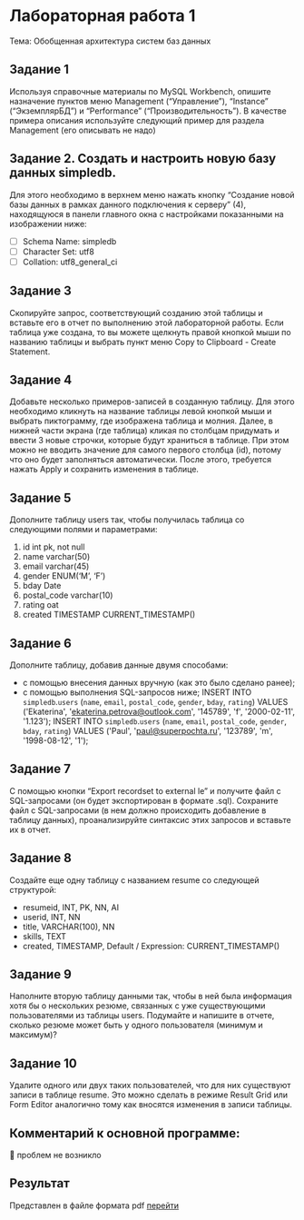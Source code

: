 # Лабораторная работа 1
Тема: Обобщенная архитектура систем баз данных

## Задание 1 
Используя справочные материалы по MySQL Workbench, опишите назначение пунктов меню Management (“Управление”), “Instance” (“ЭкземплярБД”) и “Performance” (“Производительность”). В качестве примера описания используйте следующий пример для раздела Management (его описывать не надо)

## Задание 2. Создать и настроить новую базу данных simpledb.
Для этого необходимо в верхнем меню нажать кнопку “Создание новой базы данных в рамках данного подключения к серверу” (4), находящуюся в панели главного окна с настройками показанными на изображении ниже:
- [ ] Schema Name: simpledb
- [ ] Character Set: utf8
- [ ] Collation: utf8_general_ci

## Задание 3
Скопируйте запрос, соответствующий созданию этой таблицы и вставьте его в отчет по выполнению этой лабораторной работы. Если таблица уже создана, то вы можете щелкнуть правой кнопкой мыши по названию таблицы и выбрать пункт меню Copy to Clipboard - Create Statement.

## Задание 4
Добавьте несколько примеров-записей в созданную таблицу. Для этого необходимо кликнуть на название таблицы левой кнопкой мыши и выбрать пиктограмму, где изображена таблица и молния. Далее, в нижней части экрана (где таблица) кликая по столбцам придумать и ввести 3 новые строчки, которые будут храниться в таблице. При этом можно не вводить значение для самого первого столбца (id), потому что оно будет заполняться автоматически. После этого, требуется нажать Apply и сохранить изменения в таблице.

## Задание 5
Дополните таблицу users так, чтобы получилась таблица со следующими
полями и параметрами:
1. id int pk, not null
2. name varchar(50)
3. email varchar(45)
4. gender ENUM(‘M’, ‘F’)
5. bday Date
6. postal_code varchar(10)
7. rating oat
8. created TIMESTAMP CURRENT_TIMESTAMP()

## Задание 6
Дополните таблицу, добавив данные двумя способами:
- с помощью внесения данных вручную (как это было сделано ранее);
- с помощью выполнения SQL-запросов ниже;
INSERT INTO `simpledb`.`users` (`name`, `email`, `postal_code`, `gender`, `bday`,
`rating`) VALUES ('Ekaterina', 'ekaterina.petrova@outlook.com', '145789', 'f',
'2000-02-11', '1.123');
INSERT INTO `simpledb`.`users` (`name`, `email`, `postal_code`, `gender`, `bday`,
`rating`) VALUES ('Paul', 'paul@superpochta.ru', '123789', 'm', '1998-08-12', '1');

## Задание 7
С помощью кнопки “Export recordset to external le” и получите файл с SQL-запросами (он будет экспортирован в формате .sql). Сохраните файл с SQL-запросами (в нем должно происходить добавление в таблицу данных), проанализируйте синтаксис этих запросов и вставьте их в отчет.

## Задание 8
Создайте еще одну таблицу с названием resume со следующей структурой:
- resumeid, INT, PK, NN, AI
- userid, INT, NN
- title, VARCHAR(100), NN
- skills, TEXT
- created, TIMESTAMP, Default / Expression: CURRENT_TIMESTAMP()

## Задание 9
Наполните вторую таблицу данными так, чтобы в ней была информация хотя бы о нескольких резюме, связанных с уже существующими пользователями из таблицы users. Подумайте и напишите в отчете, сколько резюме может быть у одного пользователя (минимум и максимум)?

## Задание 10
Удалите одного или двух таких пользователей, что для них существуют записи в таблице resume. Это можно сделать в режиме Result Grid или Form Editor аналогично тому как вносятся изменения в записи таблицы.


## Комментарий к основной программе:
:small_orange_diamond: проблем не возникло

## Результат 
Представлен в файле формата pdf [перейти](https://github.com/BlohinaValeria/database/blob/main/first%20topic/LAB/LR1_Blohina_IVT.pdf)

